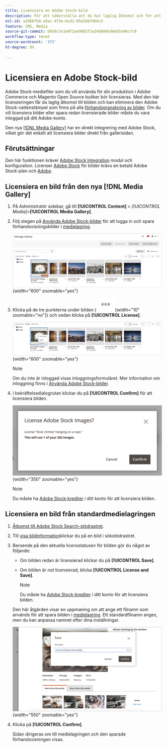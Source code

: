 ```yaml
---
title: Licensiera en Adobe Stock-bild
description: För att säkerställa att du har laglig åtkomst och för att ta bort Adobe Stock-vattenstämpeln licensierar du dina Adobe Stock-bilder.
exl-id: a2d6b7b8-e9ac-4f3e-bcd1-05e2bb74b6c2
feature: CMS, Media
source-git-commit: b659c7e1e8f2ae9883f1e24d8045d6dd1e90cfc0
workflow-type: tm+mt
source-wordcount: '372'
ht-degree: 0%

---
```


# Licensiera en Adobe Stock-bild

Adobe Stock-mediefiler som du vill använda för din produktion i Adobe Commerce och Magento Open Source butiker bör licensieras. Med den här licensieringen får du laglig åtkomst till bilden och kan eliminera den Adobe Stock-vattenstämpel som finns på alla [förhandsgranskning av bilder][save-preview]. Om du vill licensiera bilder eller spara redan licensierade bilder måste du vara inloggad på ditt Adobe-konto.

Den nya [[!DNL Media Gallery]](media-gallery.md) har en direkt integrering med Adobe Stock, vilket gör det enkelt att licensiera bilder direkt från gallerisidan.

## Förutsättningar

Den här funktionen kräver [Adobe Stock Integration][adobe-stock-integration] modul och konfiguration. Licenser [Adobe Stock][adobe-stock] för bilder krävs en betald Adobe Stock-plan och [Adobe][adobe-signin].

## Licensiera en bild från den nya [!DNL Media Gallery]

1. På _Administratör_ sidebar, gå till **[!UICONTROL Content]** > _[!UICONTROL Media]_>**[!UICONTROL Media Gallery]**.

1. Följ stegen på [Använda Adobe Stock-bilder][using-adobe-stock] för att logga in och spara förhandsvisningsbilder i [medielagring][media-storage].

   ![Sparad förhandsvisningsbild](./assets/adobe-stock-gallery-unlicensed.png){width="600" zoomable="yes"}

1. Klicka på de tre punkterna under bilden (![Ikon på menyn Resurser](./assets/media-gallery-asset-menu-icon.png){width="10" zoomable="no"}) och sedan klicka på **[!UICONTROL License]**.

   ![Adobe Stock bildåtgärder](./assets/adobe-stock-gallery-image-actions.png){width="600" zoomable="yes"}

   >[!NOTE]
   >
   >Om du inte är inloggad visas inloggningsformuläret. Mer information om inloggning finns i [Använda Adobe Stock-bilder][using-adobe-stock].

1. I bekräftelsedialogrutan klickar du på **[!UICONTROL Confirm]** för att licensiera bilden.

   ![Licensbekräftelse](./assets/adobe-stock-gallery-license-confirm.png){width="350" zoomable="yes"}

   >[!NOTE]
   >
   >Du måste ha [Adobe Stock-krediter][stock-credits] i ditt konto för att licensiera bilden.

## Licensiera en bild från standardmedielagringen

1. [Åtkomst till Adobe Stock Search-stödrastret][access-search].

1. Till [visa bildinformation][view-details]klickar du på en bild i sökstödrastret.

1. Beroende på den aktuella licensstatusen för bilden gör du något av följande:

   - Om bilden redan är licensierad klickar du på **[!UICONTROL Save]**.

   - Om bilden är _not_ licensierad, klicka **[!UICONTROL License and Save]**.

     >[!NOTE]
     >
     >Du måste ha [Adobe Stock-krediter][stock-credits] i ditt konto för att licensiera bilden.

   Den här åtgärden visar en uppmaning om att ange ett filnamn som används för att spara bilden i [medielagring][media-storage]. Ett standardfilnamn anges, men du kan anpassa namnet efter dina inställningar.

   ![Spara Adobe Stock-licensierad bild](./assets/adobe-stock-save-licensed.png){width="550" zoomable="yes"}

1. Klicka på **[!UICONTROL Confirm]**.

   Sidan dirigeras om till medielagringen och den sparade förhandsvisningen visas.

[adobe-stock-integration]: adobe-stock.md
[media-storage]: media-storage.md
[using-adobe-stock]: adobe-stock-manage.md
[save-preview]: adobe-stock-save-preview.md
[access-search]: adobe-stock-manage.md#access-the-adobe-stock-search-grid
[view-details]: adobe-stock-manage.md#view-image-details
[stock-credits]: https://helpx.adobe.com/stock/help/credit-packs.html
[adobe-stock]: https://stock.adobe.com
[adobe-signin]: https://helpx.adobe.com/manage-account/using/access-adobe-id-account.html
